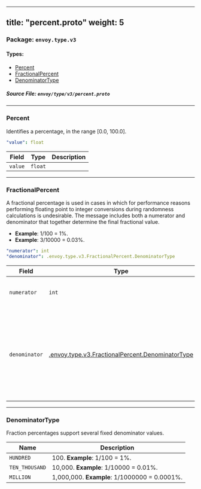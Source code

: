 
---
title: "percent.proto"
weight: 5
---

<!-- Code generated by solo-kit. DO NOT EDIT. -->


### Package: `envoy.type.v3` 
#### Types:


- [Percent](#percent)
- [FractionalPercent](#fractionalpercent)
- [DenominatorType](#denominatortype)
  



##### Source File: `envoy/type/v3/percent.proto`





---
### Percent

 
Identifies a percentage, in the range [0.0, 100.0].

```yaml
"value": float

```

| Field | Type | Description |
| ----- | ---- | ----------- | 
| `value` | `float` |  |




---
### FractionalPercent

 
A fractional percentage is used in cases in which for performance reasons performing floating
point to integer conversions during randomness calculations is undesirable. The message includes
both a numerator and denominator that together determine the final fractional value.

* **Example**: 1/100 = 1%.
* **Example**: 3/10000 = 0.03%.

```yaml
"numerator": int
"denominator": .envoy.type.v3.FractionalPercent.DenominatorType

```

| Field | Type | Description |
| ----- | ---- | ----------- | 
| `numerator` | `int` | Specifies the numerator. Defaults to 0. |
| `denominator` | [.envoy.type.v3.FractionalPercent.DenominatorType](../percent.proto.sk/#denominatortype) | Specifies the denominator. If the denominator specified is less than the numerator, the final fractional percentage is capped at 1 (100%). |




---
### DenominatorType

 
Fraction percentages support several fixed denominator values.

| Name | Description |
| ----- | ----------- | 
| `HUNDRED` | 100. **Example**: 1/100 = 1%. |
| `TEN_THOUSAND` | 10,000. **Example**: 1/10000 = 0.01%. |
| `MILLION` | 1,000,000. **Example**: 1/1000000 = 0.0001%. |





<!-- Start of HubSpot Embed Code -->
<script type="text/javascript" id="hs-script-loader" async defer src="//js.hs-scripts.com/5130874.js"></script>
<!-- End of HubSpot Embed Code -->
